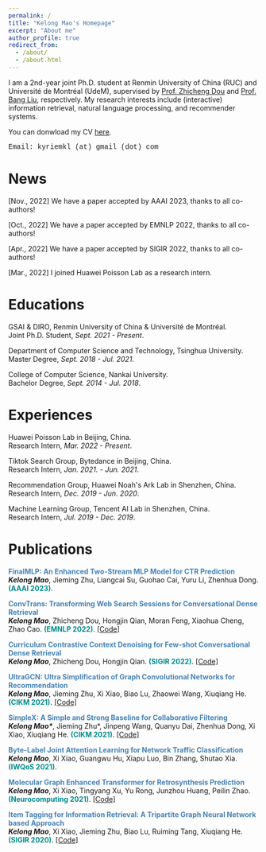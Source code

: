 ```yaml
---
permalink: /
title: "Kelong Mao's Homepage"
excerpt: "About me"
author_profile: true
redirect_from: 
  - /about/
  - /about.html
---
```

I am a 2nd-year joint Ph.D. student at Renmin University of China (RUC) and Université de Montréal (UdeM), supervised by [Prof. Zhicheng Dou](http://playbigdata.ruc.edu.cn/dou/) and [Prof. Bang Liu](https://www-labs.iro.umontreal.ca/~liubang/), respectively.
My research interests include (interactive) information retrieval, natural language processing, and recommender systems.

You can donwload my CV [here](https://drive.google.com/file/d/1CQ5GT2kPL0YuSw4lIPNWw_IbX-laVPir/view?usp=share_link).

<font face="Courier New">Email: kyriemkl (at) gmail (dot) com</font>
<br>

News
======

[Nov., 2022] We have a paper accepted by AAAI 2023, thanks to all co-authors!

[Oct., 2022] We have a paper accepted by EMNLP 2022, thanks to all co-authors!

[Apr., 2022] We have a paper accepted by SIGIR 2022, thanks to all co-authors!

[Mar., 2022] I joined Huawei Poisson Lab as a research intern.



Educations
======
GSAI & DIRO, Renmin University of China & Université de Montréal. <br>
Joint Ph.D. Student, *Sept. 2021 - Present*.

Department of Computer Science and Technology, Tsinghua University.<br>
Master Degree, *Sept. 2018 - Jul. 2021*.

College of Computer Science, Nankai University.<br>
Bachelor Degree, *Sept. 2014 - Jul. 2018*.



Experiences
======
Huawei Poisson Lab in Beijing, China.<br>
Research Intern, *Mar. 2022 - Present*.

Tiktok Search Group, Bytedance in Beijing, China. <br>
Research Intern, *Jan. 2021. - Jun. 2021*. 

Recommendation Group, Huawei Noah's Ark Lab in Shenzhen, China. <br>
Research Intern, *Dec. 2019 - Jun. 2020*.

Machine Learning Group, Tencent AI Lab in Shenzhen, China. <br>
Research Intern, *Jul. 2019 - Dec. 2019*.




Publications
======


<font color="#4682B4">**FinalMLP: An Enhanced Two-Stream MLP Model for CTR Prediction**<br></font>
***Kelong Mao***, Jieming Zhu, Liangcai Su, Guohao Cai, Yuru Li, Zhenhua Dong. <font color="#008B8B">	**(AAAI 2023)**</font>.
<!-- [[Code]](https://github.com/kyriemao/ConvTrans) -->

<font color="#4682B4">**ConvTrans: Transforming Web Search Sessions for Conversational Dense Retrieval**<br></font>
***Kelong Mao***, Zhicheng Dou, Hongjin Qian, Moran Feng, Xiaohua Cheng, Zhao Cao. <font color="#008B8B">**(EMNLP 2022)**</font>.
[[Code]](https://github.com/kyriemao/ConvTrans)

<font color="#4682B4">**Curriculum Contrastive Context Denoising for Few-shot Conversational Dense Retrieval**<br></font>
***Kelong Mao***, Zhicheng Dou, Hongjin Qian. <font color="#008B8B">**(SIGIR 2022)**</font>.
[[Code]](https://github.com/kyriemao/COTED)

<font color="#4682B4">**UltraGCN: Ultra Simplification of Graph Convolutional Networks for Recommendation**<br></font>
***Kelong Mao***, Jieming Zhu, Xi Xiao, Biao Lu, Zhaowei Wang, Xiuqiang He. <font color="#008B8B">**(CIKM 2021)**</font>.
[[Code]](https://github.com/xue-pai/UltraGCN)

<font color="#4682B4">**SimpleX: A Simple and Strong Baseline for Collaborative Filtering**<br></font>
***Kelong Mao\****, Jieming Zhu*, Jinpeng Wang, Quanyu Dai, Zhenhua Dong, Xi Xiao, Xiuqiang He. <font color="#008B8B">**(CIKM 2021)**</font>.
[[Code]](https://github.com/openbenchmark/BARS/tree/master/candidate_matching)


<font color="#4682B4">**Byte-Label Joint Attention Learning for Network Traffic Classification**<br></font>
***Kelong Mao***, Xi Xiao, Guangwu Hu, Xiapu Luo, Bin Zhang, Shutao Xia. <font color="#008B8B">**(IWQoS 2021)**</font>.


<font color="#4682B4">**Molecular Graph Enhanced Transformer for Retrosynthesis Prediction**<br></font>
***Kelong Mao***, Xi Xiao, Tingyang Xu, Yu Rong, Junzhou Huang, Peilin Zhao. <font color="#008B8B">**(Neurocomputing 2021)**</font>.
[[Code]](https://github.com/kyriemao/MGET)


<font color="#4682B4">**Item Tagging for Information Retrieval: A Tripartite Graph Neural Network based Approach**<br></font>
***Kelong Mao***, Xi Xiao, Jieming Zhu, Biao Lu, Ruiming Tang, Xiuqiang He. <font color="#008B8B">**(SIGIR 2020)**</font>.
[[Code]](https://github.com/kyriemao/TagGNN-SIGIR)

